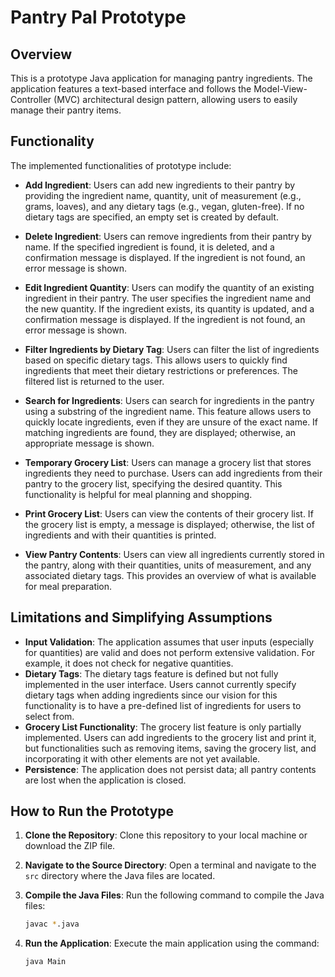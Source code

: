 # Pantry Pal Prototype

## Overview
This is a prototype Java application for managing pantry ingredients. The application features a text-based interface and follows the Model-View-Controller (MVC) architectural design pattern, allowing users to easily manage their pantry items.

## Functionality
The implemented functionalities of prototype include:

- **Add Ingredient**: Users can add new ingredients to their pantry by providing the ingredient name, quantity, unit of measurement (e.g., grams, loaves), and any dietary tags (e.g., vegan, gluten-free). If no dietary tags are specified, an empty set is created by default.

- **Delete Ingredient**: Users can remove ingredients from their pantry by name. If the specified ingredient is found, it is deleted, and a confirmation message is displayed. If the ingredient is not found, an error message is shown.

- **Edit Ingredient Quantity**: Users can modify the quantity of an existing ingredient in their pantry. The user specifies the ingredient name and the new quantity. If the ingredient exists, its quantity is updated, and a confirmation message is displayed. If the ingredient is not found, an error message is shown.

- **Filter Ingredients by Dietary Tag**: Users can filter the list of ingredients based on specific dietary tags. This allows users to quickly find ingredients that meet their dietary restrictions or preferences. The filtered list is returned to the user.

- **Search for Ingredients**: Users can search for ingredients in the pantry using a substring of the ingredient name. This feature allows users to quickly locate ingredients, even if they are unsure of the exact name. If matching ingredients are found, they are displayed; otherwise, an appropriate message is shown.

- **Temporary Grocery List**: Users can manage a grocery list that stores ingredients they need to purchase. Users can add ingredients from their pantry to the grocery list, specifying the desired quantity. This functionality is helpful for meal planning and shopping.

- **Print Grocery List**: Users can view the contents of their grocery list. If the grocery list is empty, a message is displayed; otherwise, the list of ingredients and with their quantities is printed.

- **View Pantry Contents**: Users can view all ingredients currently stored in the pantry, along with their quantities, units of measurement, and any associated dietary tags. This provides an overview of what is available for meal preparation.

## Limitations and Simplifying Assumptions
- **Input Validation**: The application assumes that user inputs (especially for quantities) are valid and does not perform extensive validation. For example, it does not check for negative quantities.
- **Dietary Tags**: The dietary tags feature is defined but not fully implemented in the user interface. Users cannot currently specify dietary tags when adding ingredients since our vision for this functionality is to have a pre-defined list of ingredients for users to select from.
- **Grocery List Functionality**: The grocery list feature is only partially implemented. Users can add ingredients to the grocery list and print it, but functionalities such as removing items, saving the grocery list, and incorporating it with other elements are not yet available.
- **Persistence**: The application does not persist data; all pantry contents are lost when the application is closed.

## How to Run the Prototype

1. **Clone the Repository**: Clone this repository to your local machine or download the ZIP file.

2. **Navigate to the Source Directory**: Open a terminal and navigate to the `src` directory where the Java files are located.

3. **Compile the Java Files**: Run the following command to compile the Java files:
   ```bash
   javac *.java
4. **Run the Application**: Execute the main application using the command:
   ```bash
   java Main